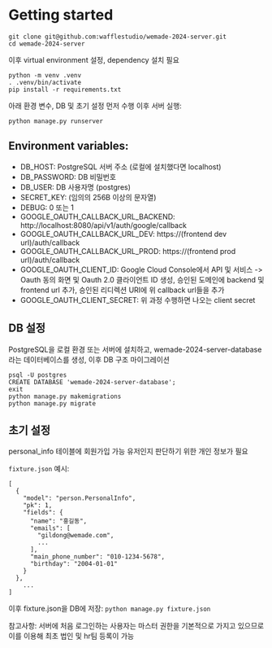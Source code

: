 # Getting started
```
git clone git@github.com:wafflestudio/wemade-2024-server.git
cd wemade-2024-server
```
이후 virtual environment 설정, dependency 설치 필요
```
python -m venv .venv
. .venv/bin/activate
pip install -r requirements.txt
```
아래 환경 변수, DB 및 초기 설정 먼저 수행 이후 서버 실행:

```
python manage.py runserver
```

## Environment variables:
- DB_HOST: PostgreSQL 서버 주소 (로컬에 설치했다면 localhost)
- DB_PASSWORD: DB 비밀번호
- DB_USER: DB 사용자명 (postgres)
- SECRET_KEY: (임의의 256B 이상의 문자열)
- DEBUG: 0 또는 1
- GOOGLE_OAUTH_CALLBACK_URL_BACKEND: http://localhost:8080/api/v1/auth/google/callback
- GOOGLE_OAUTH_CALLBACK_URL_DEV: https://(frontend dev url)/auth/callback
- GOOGLE_OAUTH_CALLBACK_URL_PROD: https://(frontend prod url)/auth/callback
- GOOGLE_OAUTH_CLIENT_ID: Google Cloud Console에서 API 및 서비스 -> Oauth 동의 화면 및 Oauth 2.0 클라이언트 ID 생성, 승인된 도메인에 backend 및 frontend url 추가, 승인된 리디렉션 URI에 위 callback url들을 추가
- GOOGLE_OAUTH_CLIENT_SECRET: 위 과정 수행하면 나오는 client secret

## DB 설정
PostgreSQL을 로컬 환경 또는 서버에 설치하고, wemade-2024-server-database 라는 데이터베이스를 생성, 이후 DB 구조 마이그레이션
```
psql -U postgres
CREATE DATABASE 'wemade-2024-server-database';
exit
python manage.py makemigrations
python manage.py migrate
```

## 초기 설정
personal_info 테이블에 회원가입 가능 유저인지 판단하기 위한 개인 정보가 필요

`fixture.json` 예시:
```
[
  {
    "model": "person.PersonalInfo",
    "pk": 1,
    "fields": {
      "name": "홍길동",
      "emails": [
        "gildong@wemade.com",
        ...
      ],
      "main_phone_number": "010-1234-5678",
      "birthday": "2004-01-01"
    }
  },
    ...
]
```
이후 fixture.json을 DB에 저장:
`python manage.py fixture.json`

참고사항: 서버에 처음 로그인하는 사용자는 마스터 권한을 기본적으로 가지고 있으므로 이를 이용해 최초 법인 및 hr팀 등록이 가능
